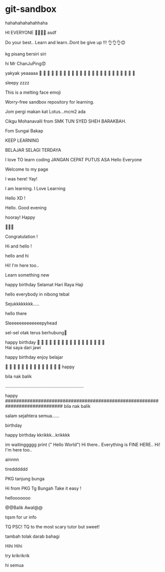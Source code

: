 # git-sandbox
hahahahahahahhaha

HI EVERYONE  🤩🤩🤩🤩
asdf

Do your best.. Learn and learn..Dont be give up !!! 👌👌👌😊

kg pisang bersiri siri

hi Mr ChanJuPing😍

yakyak yeaaaaa
 🤣  🤣  🤣  🤣  🤣  🤣  🤣  🤣  🤣  🤣  🤣  🤣  🤣  🤣  🤣  🤣  🤣  🤣  🤣  🤣  🤣  🤣  🤣  🤣 

sleepy zzzz

This is a melting face emoji

Worry-free sandbox repository for learning.

Jom pergi makan kat Lotus...mcm2 ada

Cikgu Mohanavalli from SMK TUN SYED SHEH BARAKBAH.

Fom Sungai Bakap

KEEP LEARNING

BELAJAR SELAGI TERDAYA

I love TO learn coding
JANGAN CEPAT PUTUS ASA
Hello Everyone

Welcome to my page

I was here! Yay!

I am learning.
I Love Learning

Hello XD !

Hello. Good evening

hooray!
Happy

🤩🤩🤩

Congratulation !

Hi and hello !

hello and hi

Hi! I'm here too..

Learn something new

happy birthday
Selamat Hari Raya Haji

hello everybody in nibong tebal

Sejukkkkkkkk.....

hello there

Sleeeeeeeeeeeeepyhead

sel-sel otak terus berhubung🤣

happy birthday
 🤣  🤣  🤣  🤣  🤣  🤣  🤣  🤣  🤣  🤣  🤣  🤣  🤣  🤣  🤣  🤣  🤣  
Hai saya dari jawi


happy birthday
enjoy belajar


 🤣  🤣  🤣  🤣  🤣  🤣  🤣  🤣  🤣  🤣  🤣  🤣  🤣  🤣 
happy 

bila nak balik


...............................................................


happy 
#############################################################################
bila nak balik

salam sejahtera semua......

birthday

happy birthday
kkrikkk...krikkkk

im waitinggggg
print (" Hello World")
Hi there.. Everything is FINE HERE.. 
Hi! I'm here too..

ainnnn

tiredddddd

PKG tanjung bunga

Hi from PKG Tg Bungah
Take it easy !

hellooooooo

@@Balik Awal@@

tqsm for ur info

TQ PSC! TQ to the most scary tutor but sweet!

tambah tolak darab bahagi


Hihi 
Hihi

try
krikrikrik

hi semua